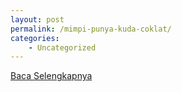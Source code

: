 ```yaml
---
layout: post
permalink: /mimpi-punya-kuda-coklat/
categories:
    - Uncategorized
---
```


[Baca Selengkapnya](/01)